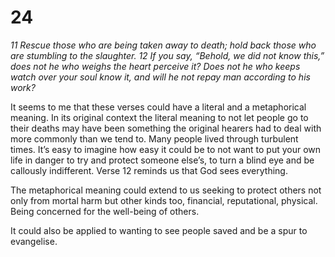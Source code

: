 # 24

*11 Rescue those who are being taken away to death;
hold back those who are stumbling to the slaughter.
12 If you say, “Behold, we did not know this,”
does not he who weighs the heart perceive it?
Does not he who keeps watch over your soul know it,
and will he not repay man according to his work?*  

It seems to me that these verses could have a literal and a metaphorical meaning. In its original context the literal meaning to not let people go to their deaths may have been something the original hearers had to deal with more commonly than we tend to. Many people lived through turbulent times. It’s easy to imagine how easy it could be to not want to put your own life in danger to try and protect someone else’s, to turn a blind eye and be callously indifferent. Verse 12 reminds us that God sees everything. 

The metaphorical meaning could extend to us seeking to protect others not only from mortal harm but other kinds too, financial, reputational, physical. Being concerned for the well-being of others. 

It could also be applied to wanting to see people saved and be a spur to evangelise.